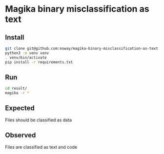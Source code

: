 # Magika binary misclassification as text

## Install

```bash
git clone git@github.com:noway/magika-binary-misclassification-as-text.git
python3 -m venv venv
. venv/bin/activate
pip install -r requirements.txt
```

## Run

```bash
cd result/
magika -r *
```

## Expected

Files should be classified as data

## Observed

Files are classified as text and code